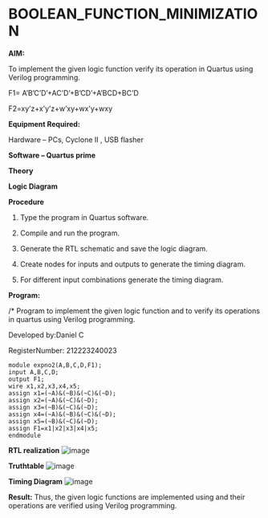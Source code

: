 # BOOLEAN_FUNCTION_MINIMIZATION

**AIM:**

To implement the given logic function verify its operation in Quartus using Verilog programming.

F1= A’B’C’D’+AC’D’+B’CD’+A’BCD+BC’D 

F2=xy’z+x’y’z+w’xy+wx’y+wxy

**Equipment Required:**

Hardware – PCs, Cyclone II , USB flasher

**Software – Quartus prime**

**Theory**

**Logic Diagram**

**Procedure**

1.	Type the program in Quartus software.

2.	Compile and run the program.

3.	Generate the RTL schematic and save the logic diagram.

4.	Create nodes for inputs and outputs to generate the timing diagram.

5.	For different input combinations generate the timing diagram.


**Program:**

/* Program to implement the given logic function and to verify its operations in quartus using Verilog programming. 

Developed by:Daniel C 

RegisterNumber: 212223240023
```
module expno2(A,B,C,D,F1);
input A,B,C,D;
output F1;
wire x1,x2,x3,x4,x5;
assign x1=(~A)&(~B)&(~C)&(~D);
assign x2=(~A)&(~C)&(~D);
assign x3=(~B)&(~C)&(~D);
assign x4=(~A)&(~B)&(~C)&(~D);
assign x5=(~B)&(~C)&(~D);
assign F1=x1|x2|x3|x4|x5;
endmodule
```


**RTL realization**
![image](https://github.com/user-attachments/assets/628e7d16-e6cd-4b6b-b3d8-68d33e2df1a4)


**Truthtable**
![image](https://github.com/user-attachments/assets/0d1d0fe6-8e3c-4de0-9000-3eb4a21b8b98)

**Timing Diagram**
![image](https://github.com/user-attachments/assets/84ca0cdf-2b54-4100-a2e6-d973acd39f39)

**Result:**
Thus, the given logic functions are implemented using and their operations are verified using Verilog programming.

